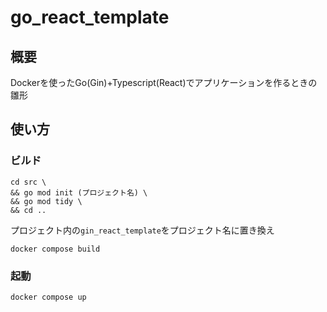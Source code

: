 # go_react_template
## 概要
Dockerを使ったGo(Gin)+Typescript(React)でアプリケーションを作るときの雛形

## 使い方
### ビルド

```
cd src \
&& go mod init (プロジェクト名) \
&& go mod tidy \
&& cd ..
```

プロジェクト内の`gin_react_template`をプロジェクト名に置き換え

```
docker compose build
```

### 起動
```
docker compose up
```
